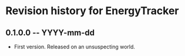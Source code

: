 # Revision history for EnergyTracker

## 0.1.0.0 -- YYYY-mm-dd

* First version. Released on an unsuspecting world.
